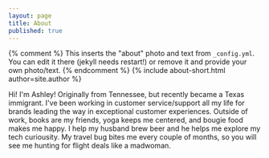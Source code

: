 ```yaml
---
layout: page
title: About
published: true
---
```


{% comment %}
  This inserts the "about" photo and text from `_config.yml`.
  You can edit it there (jekyll needs restart!) or remove it and provide your own photo/text.
{% endcomment %}
{% include about-short.html author=site.author %}

Hi! I'm Ashley! Originally from Tennessee, but recently became a Texas immigrant. I've been working in customer service/support all my life for brands leading the way in exceptional customer experiences. Outside of work, books are my friends, yoga keeps me centered, and bougie food makes me happy. I help my husband brew beer and he helps me explore my tech curiousity. My travel bug bites me every couple of months, so you will see me hunting for flight deals like a madwoman.  
